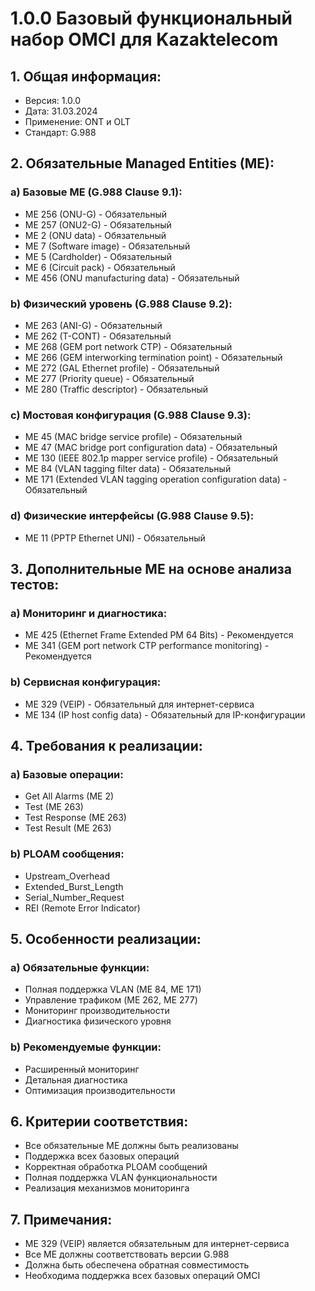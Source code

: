 # 1.0.0 Базовый функциональный набор OMCI для Kazaktelecom

## 1. Общая информация:
- Версия: 1.0.0
- Дата: 31.03.2024
- Применение: ONT и OLT
- Стандарт: G.988

## 2. Обязательные Managed Entities (ME):

### a) Базовые ME (G.988 Clause 9.1):
- ME 256 (ONU-G) - Обязательный
- ME 257 (ONU2-G) - Обязательный
- ME 2 (ONU data) - Обязательный
- ME 7 (Software image) - Обязательный
- ME 5 (Cardholder) - Обязательный
- ME 6 (Circuit pack) - Обязательный
- ME 456 (ONU manufacturing data) - Обязательный

### b) Физический уровень (G.988 Clause 9.2):
- ME 263 (ANI-G) - Обязательный
- ME 262 (T-CONT) - Обязательный
- ME 268 (GEM port network CTP) - Обязательный
- ME 266 (GEM interworking termination point) - Обязательный
- ME 272 (GAL Ethernet profile) - Обязательный
- ME 277 (Priority queue) - Обязательный
- ME 280 (Traffic descriptor) - Обязательный

### c) Мостовая конфигурация (G.988 Clause 9.3):
- ME 45 (MAC bridge service profile) - Обязательный
- ME 47 (MAC bridge port configuration data) - Обязательный
- ME 130 (IEEE 802.1p mapper service profile) - Обязательный
- ME 84 (VLAN tagging filter data) - Обязательный
- ME 171 (Extended VLAN tagging operation configuration data) - Обязательный

### d) Физические интерфейсы (G.988 Clause 9.5):
- ME 11 (PPTP Ethernet UNI) - Обязательный

## 3. Дополнительные ME на основе анализа тестов:

### a) Мониторинг и диагностика:
- ME 425 (Ethernet Frame Extended PM 64 Bits) - Рекомендуется
- ME 341 (GEM port network CTP performance monitoring) - Рекомендуется

### b) Сервисная конфигурация:
- ME 329 (VEIP) - Обязательный для интернет-сервиса
- ME 134 (IP host config data) - Обязательный для IP-конфигурации

## 4. Требования к реализации:

### a) Базовые операции:
- Get All Alarms (ME 2)
- Test (ME 263)
- Test Response (ME 263)
- Test Result (ME 263)

### b) PLOAM сообщения:
- Upstream_Overhead
- Extended_Burst_Length
- Serial_Number_Request
- REI (Remote Error Indicator)

## 5. Особенности реализации:

### a) Обязательные функции:
- Полная поддержка VLAN (ME 84, ME 171)
- Управление трафиком (ME 262, ME 277)
- Мониторинг производительности
- Диагностика физического уровня

### b) Рекомендуемые функции:
- Расширенный мониторинг
- Детальная диагностика
- Оптимизация производительности

## 6. Критерии соответствия:
- Все обязательные ME должны быть реализованы
- Поддержка всех базовых операций
- Корректная обработка PLOAM сообщений
- Полная поддержка VLAN функциональности
- Реализация механизмов мониторинга

## 7. Примечания:
- ME 329 (VEIP) является обязательным для интернет-сервиса
- Все ME должны соответствовать версии G.988
- Должна быть обеспечена обратная совместимость
- Необходима поддержка всех базовых операций OMCI 
